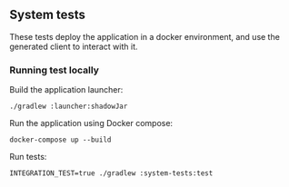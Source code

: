 ## System tests

These tests deploy the application in a docker environment, and use the generated client to interact with it.

### Running test locally

Build the application launcher:

```
./gradlew :launcher:shadowJar
```

Run the application using Docker compose:

```
docker-compose up --build
```

Run tests:
```
INTEGRATION_TEST=true ./gradlew :system-tests:test
```
